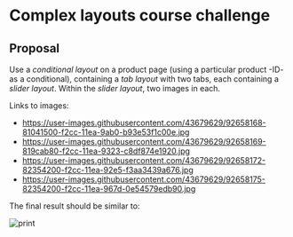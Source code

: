 # Complex layouts course challenge

## Proposal

Use a _conditional layout_ on a product page (using a particular product -ID- as a conditional), containing a _tab layout_ with two tabs, each containing a _slider layout_. Within the _slider layout_, two images in each.

Links to images:

- https://user-images.githubusercontent.com/43679629/92658168-81041500-f2cc-11ea-9ab0-b93e53f1c00e.jpg
- https://user-images.githubusercontent.com/43679629/92658169-819cab80-f2cc-11ea-9323-c8df874e1920.jpg
- https://user-images.githubusercontent.com/43679629/92658172-82354200-f2cc-11ea-92e5-f3aa3439a676.jpg
- https://user-images.githubusercontent.com/43679629/92658175-82354200-f2cc-11ea-967d-0e54579edb90.jpg

The final result should be similar to:

![print](https://user-images.githubusercontent.com/43679629/92954566-06590800-f43a-11ea-9365-b425a3808f9b.gif)
